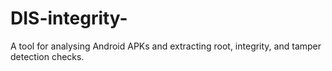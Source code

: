 # DIS-integrity-
A tool for analysing Android APKs and extracting root, integrity, and tamper detection checks.
